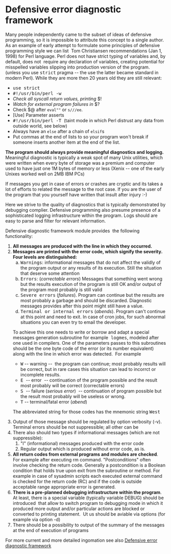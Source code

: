 <h1>Defensive error diagnostic framework</h1>

<p>Many people independently came to the subset of ideas of defensive programming, so it is impossible to attribute this concept to 
a single author. As an example of early attempt to formulate some principles of defensive programming style we can list&nbsp; Tom Christiansen recommendations 
(Jan 1, 1998) for Perl language. Perl does not have strict typing of variables and, by default, does not&nbsp; require any declaration 
of variables, creating potential for misspelled variables slipping into production version of the program. (unless you use <tt>strict</tt> pragma 
-- the use the latter became standard in modern Perl). While they are more then 20 years old they are still relevant:&nbsp;&nbsp; </p>
<ul>

   <li><tt>use strict </tt></li>

   <li><tt>#!/usr/bin/perl -w </tt></li>

   <li><em>Check all syscall return values, printing</em> $! </li>

   <li><em>Watch for external program failures in</em> $? </li>

   <li>Check $@ after <code>eval&quot;&quot;</code> or <code>s///ee</code>. </li>

   <li>[Use] Parameter asserts </li>

   <li><tt>#!/usr/bin/perl -T</tt>&nbsp; (taint mode in which Perl distrust any data from outside world, see below)</li>

   <li>Always have an <code>else</code> after a chain of <code>elsif</code>s </li>

   <li>Put commas at the end of lists to so your program won&#39;t break if someone inserts another item at the end of the list.</li>
</ul>

<p><b>The program should always provide meaningful diagnostics and logging.</b> Meaningful diagnostic is typically a weak spot of many Unix utilities, 
   which were written when every byte of storage was a premium and computer used to have just one 1M bytes of memory or less (Xenix 
   -- one of the early Unixes worked well on 2MB IBM PCs)</p>

<p>If messages 
   you get in case of errors or crashes are cryptic and its takes a lot of efforts to related the message to the root case. If you 
   are the user of the program that you yourself have written that insult after injury :-) </p>

<p>Here we strive to the 
   quality of diagnostics that is typically demonstrated by debugging complier. Defensive programming also presume presence of a sophisticated 
   logging infrastructure within the program. Logs should are easy to parse and filter for relevant information. </p>

<p>Defensive diagnostic framework module provides&nbsp; the following functionality:</p>
<ol>

<li><b>All messages are produced with the line in which they occurred.  </b>

<li><b>Messages are printed with the error code, which signify the severity. Four levels are distinguished:</b><ol type="a">

<li type="a"><tt>Warnings</tt>: informational messages that do not affect the validly of the program output or any results of 
      its execution. Still the situation that deserve some attention </li>

<li><tt>Errors</tt>: (<em>correctable errors</em>) Messages that something went wrong but the results execution of the program 
      is still OK and/or output of the program 
      most probably is still valid</li>

<li><tt>Severe errors</tt> (<em>failures</em>). Program can continue but the results are most probably a garbage and should be 
      discarded. Diagnostic messages provides after this point might still have a value. </li>

<li><tt>Terminal or internal errors</tt> (<em>abends</em>). Program can't continue at this point and need to exit. In case of 
      cron jobs, for such abnormal 
      situations you can even try to email the developer. </li>
</ol>

<p>To achieve this one needs to write or borrow and adapt a special 
   messages generation subroutine for example<tt> logmes</tt>, modeled after one used in compilers. One of the parameters passes to 
this subroutines should be the one byte code of the error (or its number equivalent) along with the line in which error was 
detected.&nbsp; For example</p>
<ul>

<li><tt>W</tt> -- warning --&nbsp; the program can continue; most probably results will be correct, but in rare cases this 
   situation can lead to incorrct or incomplete results. </li>

<li><tt>E </tt>-- error&nbsp; -- continuation of the program possible and the result most probably will be correct (correctable 
   errors)</li>

<li><tt>S </tt>-- failure (<em>serious error</em>)&nbsp; -- continuation of program possible but the result most probably will be 
   useless or wrong.</li>

<li><tt>T</tt> -- terminal/fatal error (<em>abend</em>) </li>
</ul>

<p>The abbreviated string for those codes has the mnemonic string <tt>West </tt></p>
</li>  


<li>Output of those message should be regulated by option verbosity (-v). Terminal errors should be not suppressible; all other 
   can be </li>

<li>There also should two types if informational messages (which are not suppressible):
<ol>

<li>&quot;I&quot; (informational) messages produced with the error code</li>

<li>Regular output which is produced without error code, as is. </li>
</ol>
</li>

<li><b>All return codes from external programs and modules are checked</b>. For example after executing rm command. &quot;Postconditions&quot; often involve checking the return code. Generally a postcondition is a Boolean condition that holds true upon exit from the subroutine or method. For example in case of sysadmin scripts each executed 
   external command is checked for the return code (RC) and if the code is outside acceptable range appropriate error is generated.
   </li>

<li><b>There is a pre-planned debugging infrastructure within the program</b>. At least, there is a special variable (typically 
   variable DEBUG) should be introduced&nbsp; that allow to 
   switch program to debugging mode in which it produced more output and/or particular actions are blocked or converted to printing 
   statement.&nbsp; Ut us should be aviable via options (for example via option -d)</li>

<li>There should be a possibility to output of the summary of the messages at the end of execution of programs</li>
</ol>
<p>For more current and more detailed ingomation see also <a href="http://softpanorama.org/Admin/Sp_admin_utils/defensive_error_diagnostic_framework.shtml">Defensive error diagnostic framework</a></p>
